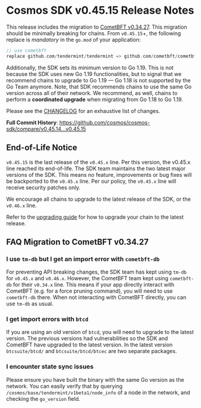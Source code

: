 # Cosmos SDK v0.45.15 Release Notes

This release includes the migration to [CometBFT v0.34.27](https://github.com/cometbft/cometbft/blob/v0.34.27/CHANGELOG.md#v03427).
This migration should be minimally breaking for chains.
From `v0.45.15`+, the following replace is *mandatory* in the `go.mod` of your application:

```go
// use cometbft
replace github.com/tendermint/tendermint => github.com/cometbft/cometbft v0.34.27
```

Additionally, the SDK sets its minimum version to Go 1.19. This is not because the SDK uses new Go 1.19 functionalities, but to signal that we recommend chains to upgrade to Go 1.19 — Go 1.18 is not supported by the Go Team anymore.
Note, that SDK recommends chains to use the same Go version across all of their network.
We recommend, as well, chains to perform a **coordinated upgrade** when migrating from Go 1.18 to Go 1.19.

Please see the [CHANGELOG](https://github.com/cosmos/cosmos-sdk/blob/release/v0.45.x/CHANGELOG.md) for an exhaustive list of changes.

**Full Commit History**: https://github.com/cosmos/cosmos-sdk/compare/v0.45.14...v0.45.15

## End-of-Life Notice

`v0.45.15` is the last release of the `v0.45.x` line. Per this version, the v0.45.x line reached its end-of-life.
The SDK team maintains the two latest major versions of the SDK. This means no feature, improvements or bug fixes will be backported to the `v0.45.x` line. Per our policy, the `v0.45.x` line will receive security patches only.

We encourage all chains to upgrade to the latest release of the SDK, or the `v0.46.x` line.

Refer to the [upgrading guide](https://github.com/cosmos/cosmos-sdk/blob/main/UPGRADING.md) for how to upgrade your chain to the latest release.

## FAQ Migration to CometBFT v0.34.27

### I use `tm-db` but I get an import error with `cometbft-db`

For preventing API breaking changes, the SDK team has kept using `tm-db` for `v0.45.x` and `v0.46.x`.
However, the CometBFT team kept using `cometbft-db` for their `v0.34.x` line.
This means if your app directly interact with CometBFT (e.g. for a force pruning command), you will need to use `cometbft-db` there.
When not interacting with CometBFT directly, you can use `tm-db` as usual.

### I get import errors with `btcd`

If you are using an old version of `btcd`, you will need to upgrade to the latest version.
The previous versions had vulnerabilities so the SDK and CometBFT have upgraded to the latest version.
In the latest version `btcsuite/btcd/` and `btcsuite/btcd/btcec` are two separate packages.

### I encounter state sync issues

Please ensure you have built the binary with the same Go version as the network.
You can easily verify that by querying `/cosmos/base/tendermint/v1beta1/node_info` of a node in the network, and checking the `go_version` field.
